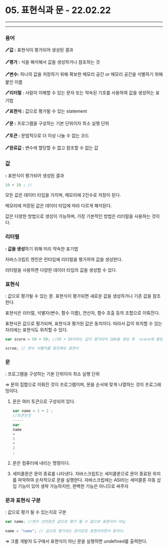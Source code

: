 # 05. 표현식과 문 - 22.02.22

---

---

### 용어

🖊️**값 :** 표현식이 평가되어 생성된 결과

🖊️**평가 :** 식을 해석해서 값을 생성하거나 참조하는 것

🖊️**변수:** 하나의 값을 저장하기 위해 확보한 메모리 공간 or 메모리 공간을 식별하기 위해 붙인 이름

🖊️**리터럴** : 사람이 이해할 수 있는 문자 또는 약속된 기호를 사용하여 값을 생성하는 표기법

🖊️**표현식 :** 값으로 평가될 수 있는 statement

🖊️**문 :** 프로그램을 구성하는 기본 단위이자 최소 실행 단위

🖊️**토큰 :** 문법적으로 더 이상 나눌 수 없는 코드

🖊️**완료값 :** 변수에 할당할 수 없고 참조할 수 없는 값

### 값

**:** 표현식이 평가되어 생성된 결과

```jsx
10 + 20 ; //
```

모든 값은 데이터 타입을 가지며, 메모리에 2진수로 저장이 된다.

메모리에 저장된 값은 데이터 타입에 따라 다르게 해석된다. 

값은 다양한 방법으로 생성이 가능하며, 가장 기본적인 방법은 리터럴을 사용하는 것이다. 

### 리터럴

**: 값을 생성**하기 위해 미리 약속한 표기법

자바스크립트 엔진은 런타임에 리터럴을 평가하여 값을 생성한다. 

리터럴을 사용하면 다양한 데이터 타입의 값을 생성할 수 있다.

### 표현식

: 값으로 평가될 수 있는 문. 표현식이 평가되면 새로운 값을 생성하거나 기존 값을 참조한다.

표현식은 리터럴, 식별자(변수, 함수 이름), 연산자, 함수 호출 등의 조합으로 이뤄진다.

표현식은 값으로 평가되며, 표현식과 평가된 값은 동치이다. 따라서 값이 위치할 수 있는 자리에는 표현식도 위치할 수 있다. 

```jsx
var score = 50 + 50; //50 + 50이라는 값이 평가되어 100을 생성 후  score에 할당

scroe; // 변수 식별자를 참조해도 표현식
```

### 문

: 프로그램을 구성하는 기본 단위이자 최소 실행 단위

⇒ 문의 집합으로 이뤄진 것이 프로그램이며, 문을 순서에 맞게 나열하는 것이 프로그래밍이다. 

1. 문은 여러 토큰으로 구성되어 있다. 
    
    ```jsx
    var name = 1 + 2 ; 
    //토큰인것
    -----
    var
    name
    =
    1
    +
    2
    ;
    ```
    
2. 문은 컴퓨터에 내리는 명령이다. 
3. 세미콜론은 문의 종료를 나타낸다. 
자바스크립트는 세미콜론으로 문이 종료된 위치를 파악하여 순차적으로 문을 실행한다. 
자바스크립에는 ASI라는 세미콜론 자동 삽입 기능이 있어 생략 가능하지만, 
완벽한 기능은 아니므로 써주자

### 문과 표현식 구분

: 값으로 평가 될 수 있는지로 구분

```jsx
var name; //변수 선언문은 값으로 평가 될 수 없으로 표현식이 아님
 
name = "name"; // 값으로 평가되는 문이르모 표현식이면서 문이다. 
```

⇒ 크롬 개발자 도구에서 표현식이 아닌 문을 실행하면 undefined를 출력한다.